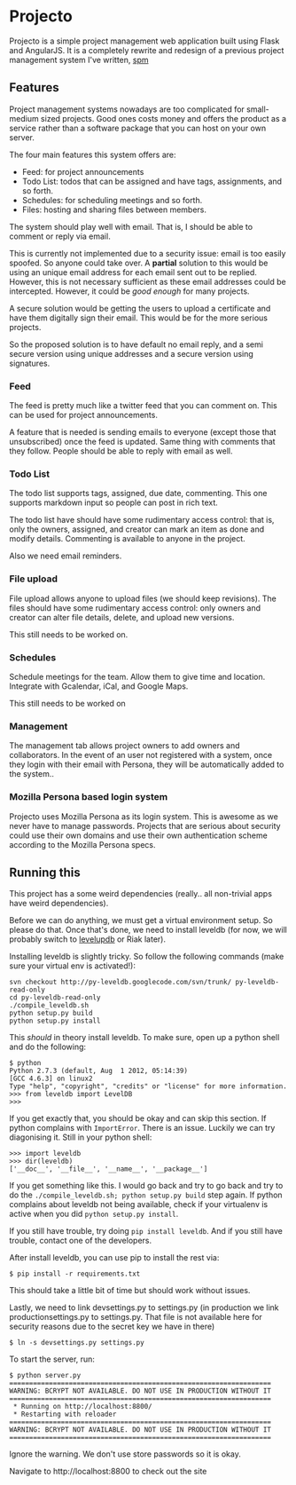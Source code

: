 Projecto
========

Projecto is a simple project management web application built using Flask and
AngularJS. It is a completely rewrite and redesign of a previous project
management system I've written, [spm](https://github.com/shuhaowu/spm)

Features
--------

Project management systems nowadays are too complicated for small-medium sized
projects. Good ones costs money and offers the product as a service rather than
a software package that you can host on your own server.

The four main features this system offers are:

 - Feed: for project announcements
 - Todo List: todos that can be assigned and have tags, assignments, and so forth.
 - Schedules: for scheduling meetings and so forth.
 - Files: hosting and sharing files between members.

The system should play well with email. That is, I should be able to comment or
reply via email.

This is currently not implemented due to a security issue: email is too easily
spoofed. So anyone could take over. A **partial** solution to this would be
using an unique email address for each email sent out to be replied. However,
this is not necessary sufficient as these email addresses could be intercepted.
However, it could be *good enough* for many projects.

A secure solution would be getting the users to upload a certificate and have
them digitally sign their email. This would be for the more serious projects.

So the proposed solution is to have default no email reply, and a semi secure
version using unique addresses and a secure version using signatures.

### Feed ###

The feed is pretty much like a twitter feed that you can comment on. This can
be used for project announcements.

A feature that is needed is sending emails to everyone (except those that
unsubscribed) once the feed is updated. Same thing with comments that they
follow. People should be able to reply with email as well.

### Todo List ###

The todo list supports tags, assigned, due date, commenting. This one supports
markdown input so people can post in rich text.

The todo list have should have some rudimentary access control: that is, only
the owners, assigned, and creator can mark an item as done and modify details.
Commenting is available to anyone in the project.

Also we need email reminders.

### File upload ###

File upload allows anyone to upload files (we should keep revisions). The files
should have some rudimentary access control: only owners and creator can alter
file details, delete, and upload new versions.

This still needs to be worked on.

### Schedules ###

Schedule meetings for the team. Allow them to give time and location. Integrate
with Gcalendar, iCal, and Google Maps.

This still needs to be worked on

### Management ###

The management tab allows project owners to add owners and collaborators. In the
event of an user not registered with a system, once they login with their email
with Persona, they will be automatically added to the system..

### Mozilla Persona based login system ###

Projecto uses Mozilla Persona as its login system. This is awesome as we never
have to manage passwords. Projects that are serious about security could use
their own domains and use their own authentication scheme according to the
Mozilla Persona specs.

Running this
------------

This project has a some weird dependencies (really.. all non-trivial apps have
weird dependencies).

Before we can do anything, we must get a virtual environment setup. So please
do that. Once that's done, we need to install leveldb (for now, we will probably
switch to [levelupdb](https://github.com/shuhaowu/levelupdb) or Riak later).

Installing leveldb is slightly tricky. So follow the following commands (make
sure your virtual env is activated!):

    svn checkout http://py-leveldb.googlecode.com/svn/trunk/ py-leveldb-read-only
    cd py-leveldb-read-only
    ./compile_leveldb.sh
    python setup.py build
    python setup.py install

This _should_ in theory install leveldb. To make sure, open up a python shell
and do the following:

    $ python
    Python 2.7.3 (default, Aug  1 2012, 05:14:39)
    [GCC 4.6.3] on linux2
    Type "help", "copyright", "credits" or "license" for more information.
    >>> from leveldb import LevelDB
    >>>

If you get exactly that, you should be okay and can skip this section.
If python complains with `ImportError`. There is an issue. Luckily we can
try diagonising it. Still in your python shell:

    >>> import leveldb
    >>> dir(leveldb)
    ['__doc__', '__file__', '__name__', '__package__']

If you get something like this. I would go back and try to go back and try
to do the `./compile_leveldb.sh; python setup.py build` step again.
If python complains about leveldb not being available, check if your virtualenv
is active when you did `python setup.py install`.

If you still have trouble, try doing `pip install leveldb`. And if you still
have trouble, contact one of the developers.

After install leveldb, you can use pip to install the rest via:

    $ pip install -r requirements.txt

This should take a little bit of time but should work without issues.

Lastly, we need to link devsettings.py to settings.py (in production we link
productionsettings.py to settings.py. That file is not available here for
security reasons due to the secret key we have in there)

    $ ln -s devsettings.py settings.py

To start the server, run:

    $ python server.py
    ==================================================================
    WARNING: BCRYPT NOT AVAILABLE. DO NOT USE IN PRODUCTION WITHOUT IT
    ==================================================================
     * Running on http://localhost:8800/
     * Restarting with reloader
    ==================================================================
    WARNING: BCRYPT NOT AVAILABLE. DO NOT USE IN PRODUCTION WITHOUT IT
    ==================================================================

Ignore the warning. We don't use store passwords so it is okay.

Navigate to http://localhost:8800 to check out the site